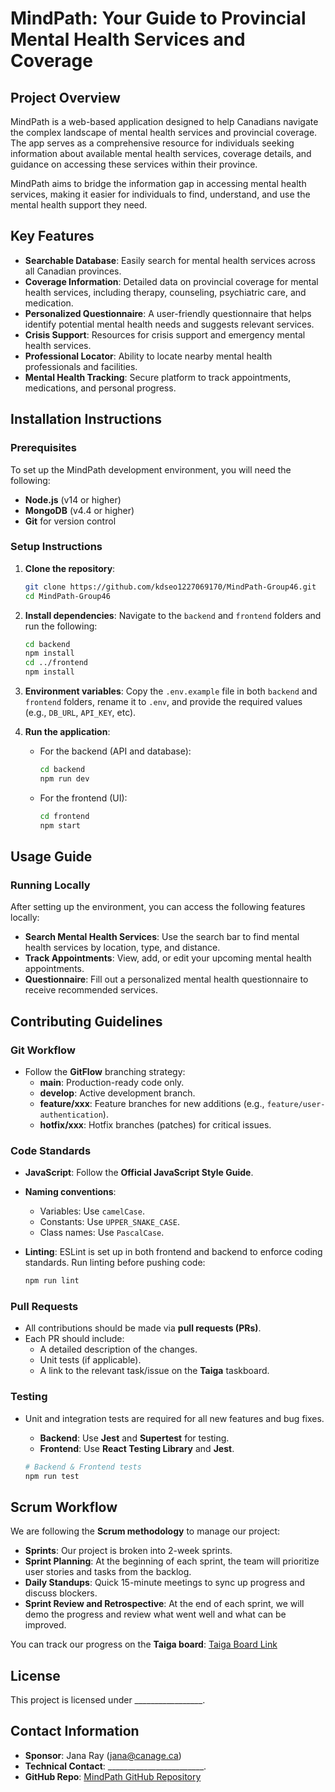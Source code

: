 # **MindPath: Your Guide to Provincial Mental Health Services and Coverage**

## Project Overview
MindPath is a web-based application designed to help Canadians navigate the complex landscape of mental health services and provincial coverage. The app serves as a comprehensive resource for individuals seeking information about available mental health services, coverage details, and guidance on accessing these services within their province.

MindPath aims to bridge the information gap in accessing mental health services, making it easier for individuals to find, understand, and use the mental health support they need.

## Key Features
- **Searchable Database**: Easily search for mental health services across all Canadian provinces.
- **Coverage Information**: Detailed data on provincial coverage for mental health services, including therapy, counseling, psychiatric care, and medication.
- **Personalized Questionnaire**: A user-friendly questionnaire that helps identify potential mental health needs and suggests relevant services.
- **Crisis Support**: Resources for crisis support and emergency mental health services.
- **Professional Locator**: Ability to locate nearby mental health professionals and facilities.
- **Mental Health Tracking**: Secure platform to track appointments, medications, and personal progress.

## Installation Instructions

### Prerequisites
To set up the MindPath development environment, you will need the following:
- **Node.js** (v14 or higher)
- **MongoDB** (v4.4 or higher)
- **Git** for version control

### Setup Instructions
1. **Clone the repository**:
   ```bash
   git clone https://github.com/kdseo1227069170/MindPath-Group46.git
   cd MindPath-Group46
   ```

2. **Install dependencies**:
   Navigate to the `backend` and `frontend` folders and run the following:
   ```bash
   cd backend
   npm install
   cd ../frontend
   npm install
   ```

3. **Environment variables**:
   Copy the `.env.example` file in both `backend` and `frontend` folders, rename it to `.env`, and provide the required values (e.g., `DB_URL`, `API_KEY`, etc).

4. **Run the application**:
   - For the backend (API and database):
     ```bash
     cd backend
     npm run dev
     ```
   - For the frontend (UI):
     ```bash
     cd frontend
     npm start
     ```

## Usage Guide

### Running Locally
After setting up the environment, you can access the following features locally:
- **Search Mental Health Services**: Use the search bar to find mental health services by location, type, and distance.
- **Track Appointments**: View, add, or edit your upcoming mental health appointments.
- **Questionnaire**: Fill out a personalized mental health questionnaire to receive recommended services.

## Contributing Guidelines

### Git Workflow
- Follow the **GitFlow** branching strategy:
  - **main**: Production-ready code only.
  - **develop**: Active development branch.
  - **feature/xxx**: Feature branches for new additions (e.g., `feature/user-authentication`).
  - **hotfix/xxx**: Hotfix branches (patches) for critical issues.

### Code Standards
- **JavaScript**: Follow the **Official JavaScript Style Guide**.
- **Naming conventions**:
  - Variables: Use `camelCase`.
  - Constants: Use `UPPER_SNAKE_CASE`.
  - Class names: Use `PascalCase`.
  
- **Linting**: ESLint is set up in both frontend and backend to enforce coding standards. Run linting before pushing code:
  ```bash
  npm run lint
  ```

### Pull Requests
- All contributions should be made via **pull requests (PRs)**.
- Each PR should include:
  - A detailed description of the changes.
  - Unit tests (if applicable).
  - A link to the relevant task/issue on the **Taiga** taskboard.

### Testing
- Unit and integration tests are required for all new features and bug fixes.
  - **Backend**: Use **Jest** and **Supertest** for testing.
  - **Frontend**: Use **React Testing Library** and **Jest**.

  ```bash
  # Backend & Frontend tests
  npm run test
  ```

## Scrum Workflow
We are following the **Scrum methodology** to manage our project:

- **Sprints**: Our project is broken into 2-week sprints.
- **Sprint Planning**: At the beginning of each sprint, the team will prioritize user stories and tasks from the backlog.
- **Daily Standups**: Quick 15-minute meetings to sync up progress and discuss blockers.
- **Sprint Review and Retrospective**: At the end of each sprint, we will demo the progress and review what went well and what can be improved.

You can track our progress on the **Taiga board**: [Taiga Board Link](https://tree.taiga.io/project/kdseo-group46_mindpath/timeline)

## License
This project is licensed under _________________.

## Contact Information
- **Sponsor**: Jana Ray ([jana@canage.ca](mailto:jana@canage.ca))
- **Technical Contact**: ________________________.
- **GitHub Repo**: [MindPath GitHub Repository](https://github.com/kdseo1227069170/MindPath-Group46)
